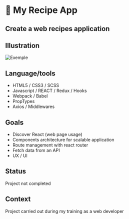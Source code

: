 #  :spaghetti: My Recipe App

## Create a web recipes application

## Illustration
![Exemple]()

## Language/tools
- HTML5 / CSS3 / SCSS
- Javascript / REACT / Redux / Hooks
- Webpack / Babel
- PropTypes
- Axios / Middlewares

## Goals 
- Discover React (web page usage)
- Components architecture for scalable application
- Route management with react router
- Fetch data from an API
- UX / UI

## Status
Project not completed

## Context
Project carried out during my training as a web developer
